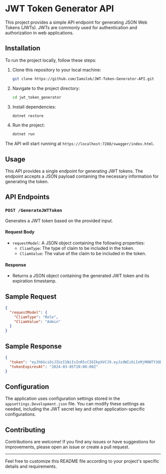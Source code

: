 # JWT Token Generator API

This project provides a simple API endpoint for generating JSON Web Tokens (JWTs). JWTs are commonly used for authentication and authorization in web applications.

## Installation

To run the project locally, follow these steps:

1. Clone this repository to your local machine:

   ```bash
   git clone https://github.com/Iamslok/JWT-Token-Generator-API.git
   ```

2. Navigate to the project directory:

   ```bash
   cd jwt_token_generator
   ```

3. Install dependencies:

   ```bash
   dotnet restore
   ```

4. Run the project:

   ```bash
   dotnet run
   ```

The API will start running at `https://localhost:7288/swagger/index.html`.

## Usage

This API provides a single endpoint for generating JWT tokens. The endpoint accepts a JSON payload containing the necessary information for generating the token.

## API Endpoints

### `POST /GenerateJWTToken`

Generates a JWT token based on the provided input.

#### Request Body

- `requestModel`: A JSON object containing the following properties:
  - `CliamType`: The type of claim to be included in the token.
  - `CliamValue`: The value of the claim to be included in the token.

#### Response

- Returns a JSON object containing the generated JWT token and its expiration timestamp.

## Sample Request

```json
{
  "requestModel": {
    "CliamType": "Role",
    "CliamValue": "Admin"
  }
}
```

## Sample Response

```json
{
  "token": "eyJhbGciOiJIUzI1NiIsInR5cCI6IkpXVCJ9.eyJzdWIiOiIxMjM0NTY3ODkwIiwibmFtZSI6IkpvaG4gRG9lIiwiaWF0IjoxNTE2MjM5MDIyfQ.SflKxwRJSMeKKF2QT4fwpMeJf36POk6yJV_adQssw5c",
  "tokenExpiresAt": "2024-03-05T10:00:00Z"
}
```

## Configuration

The application uses configuration settings stored in the `appsettings.Development.json` file. You can modify these settings as needed, including the JWT secret key and other application-specific configurations.

## Contributing

Contributions are welcome! If you find any issues or have suggestions for improvements, please open an issue or create a pull request.

---

Feel free to customize this README file according to your project's specific details and requirements.
